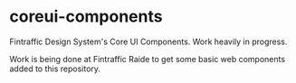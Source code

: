 # coreui-components
Fintraffic Design System's Core UI Components. Work heavily in progress.

Work is being done at Fintraffic Raide to get some basic web components added to this repository.
